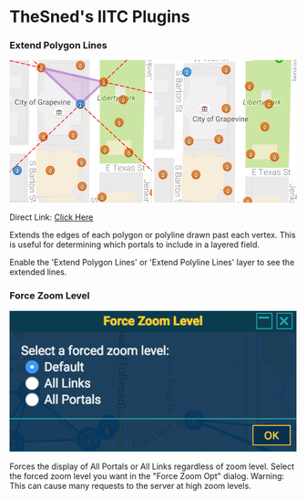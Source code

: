# TheSned's IITC Plugins

### Extend Polygon Lines

![extend-polygon-lines](img/extend-polygon-lines.gif) ![extend-polyline-lines](img/extend-polyline-lines.gif)

Direct Link: [Click Here](https://raw.githubusercontent.com/TheSned/IITCPlugins/master/extend-poly-lines.user.js)

Extends the edges of each polygon or polyline drawn past each vertex. This is useful for determining which portals to include in a layered field.

Enable the 'Extend Polygon Lines' or 'Extend Polyline Lines' layer to see the extended lines.

### Force Zoom Level

![force-zoomlevel](img/force-zoomlevel.png)

Forces the display of All Portals or All Links regardless of zoom level. Select the forced zoom level you want in the "Force Zoom Opt" dialog. Warning: This can cause many requests to the server at high zoom levels.